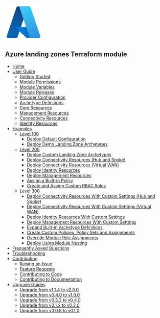 <!-- markdownlint-disable first-line-h1 -->
![Azure logo](media/azure.svg)

## Azure landing zones Terraform module

- [Home][wiki_home]
- [User Guide][wiki_user_guide]
  - [Getting Started][wiki_getting_started]
  - [Module Permissions][wiki_module_permissions]
  - [Module Variables][wiki_module_variables]
  - [Module Releases][wiki_module_releases]
  - [Provider Configuration][wiki_provider_configuration]
  - [Archetype Definitions][wiki_archetype_definitions]
  - [Core Resources][wiki_core_resources]
  - [Management Resources][wiki_management_resources]
  - [Connectivity Resources][wiki_connectivity_resources]
  - [Identity Resources][wiki_identity_resources]
- [Examples][wiki_examples]
  - [Level 100][wiki_examples_level_100]
    - [Deploy Default Configuration][wiki_deploy_default_configuration]
    - [Deploy Demo Landing Zone Archetypes][wiki_deploy_demo_landing_zone_archetypes]
  - [Level 200][wiki_examples_level_200]
    - [Deploy Custom Landing Zone Archetypes][wiki_deploy_custom_landing_zone_archetypes]
    - [Deploy Connectivity Resources (Hub and Spoke)][wiki_deploy_connectivity_resources]
    - [Deploy Connectivity Resources (Virtual WAN)][wiki_deploy_virtual_wan_resources]
    - [Deploy Identity Resources][wiki_deploy_identity_resources]
    - [Deploy Management Resources][wiki_deploy_management_resources]
    - [Assign a Built-in Policy][wiki_assign_a_built_in_policy]
    - [Create and Assign Custom RBAC Roles][wiki_create_and_assign_custom_rbac_roles]
  - [Level 300][wiki_examples_level_300]
    - [Deploy Connectivity Resources With Custom Settings (Hub and Spoke)][wiki_deploy_connectivity_resources_custom]
    - [Deploy Connectivity Resources With Custom Settings (Virtual WAN)][wiki_deploy_virtual_wan_resources_custom]
    - [Deploy Identity Resources With Custom Settings][wiki_deploy_identity_resources_custom]
    - [Deploy Management Resources With Custom Settings][wiki_deploy_management_resources_custom]
    - [Expand Built-in Archetype Definitions][wiki_expand_built_in_archetype_definitions]
    - [Create Custom Policies, Policy Sets and Assignments][wiki_create_custom_policies_policy_sets_and_assignments]
    - [Override Module Role Assignments][wiki_override_module_role_assignments]
    - [Deploy Using Module Nesting][wiki_deploy_using_module_nesting]
- [Frequently Asked Questions][wiki_frequently_asked_questions]
- [Troubleshooting][wiki_troubleshooting]
- [Contributing][wiki_contributing]
  - [Raising an Issue][wiki_raising_an_issue]
  - [Feature Requests][wiki_feature_requests]
  - [Contributing to Code][wiki_contributing_to_code]
  - [Contributing to Documentation][wiki_contributing_to_documentation]
- [Upgrade Guides][wiki_upgrade_from_v1_1_4_to_v2_0_0]
  - [Upgrade from v1.1.4 to v2.0.0][wiki_upgrade_from_v1_1_4_to_v2_0_0]
  - [Upgrade from v0.4.0 to v1.0.0][wiki_upgrade_from_v0_4_0_to_v1_0_0]
  - [Upgrade from v0.3.3 to v0.4.0][wiki_upgrade_from_v0_3_3_to_v0_4_0]
  - [Upgrade from v0.1.2 to v0.2.0][wiki_upgrade_from_v0_1_2_to_v0_2_0]
  - [Upgrade from v0.0.8 to v0.1.0][wiki_upgrade_from_v0_0_8_to_v0_1_0]

[//]: # "************************"
[//]: # "INSERT LINK LABELS BELOW"
[//]: # "************************"

[wiki_home]:                                               Home "Wiki - Home"
[wiki_user_guide]:                                         User-Guide "Wiki - User Guide"
[wiki_getting_started]:                                    %5BUser-Guide%5D-Getting-Started "Wiki - Getting Started"
[wiki_module_permissions]:                                 %5BUser-Guide%5D-Module-Permissions "Wiki - Module Permissions"
[wiki_module_variables]:                                   %5BUser-Guide%5D-Module-Variables "Wiki - Module Variables"
[wiki_module_releases]:                                    %5BUser-Guide%5D-Module-Releases "Wiki - Module Releases"
[wiki_provider_configuration]:                             %5BUser-Guide%5D-Provider-Configuration "Wiki - Provider Configuration"
[wiki_archetype_definitions]:                              %5BUser-Guide%5D-Archetype-Definitions "Wiki - Archetype Definitions"
[wiki_core_resources]:                                     %5BUser-Guide%5D-Core-Resources "Wiki - Core Resources"
[wiki_management_resources]:                               %5BUser-Guide%5D-Management-Resources "Wiki - Management Resources"
[wiki_connectivity_resources]:                             %5BUser-Guide%5D-Connectivity-Resources "Wiki - Connectivity Resources"
[wiki_identity_resources]:                                 %5BUser-Guide%5D-Identity-Resources "Wiki - Identity Resources"
[wiki_upgrade_from_v1_1_4_to_v2_0_0]:                      %5BUser-Guide%5D-Upgrade-from-v1.1.4-to-v2.0.0 "Wiki - Upgrade from v1.1.4 to v2.0.0"
[wiki_upgrade_from_v0_4_0_to_v1_0_0]:                      %5BUser-Guide%5D-Upgrade-from-v0.4.0-to-v1.0.0 "Wiki - Upgrade from v0.4.0 to v1.0.0"
[wiki_upgrade_from_v0_3_3_to_v0_4_0]:                      %5BUser-Guide%5D-Upgrade-from-v0.3.3-to-v0.4.0 "Wiki - Upgrade from v0.3.3 to v0.4.0"
[wiki_upgrade_from_v0_1_2_to_v0_2_0]:                      %5BUser-Guide%5D-Upgrade-from-v0.1.2-to-v0.2.0 "Wiki - Upgrade from v0.1.2 to v0.2.0"
[wiki_upgrade_from_v0_0_8_to_v0_1_0]:                      %5BUser-Guide%5D-Upgrade-from-v0.0.8-to-v0.1.0 "Wiki - Upgrade from v0.0.8 to v0.1.0"
[wiki_examples]:                                           Examples "Wiki - Examples"
[wiki_examples_level_100]:                                 Examples#basic-level-100 "Wiki - Examples"
[wiki_examples_level_200]:                                 Examples#intermediate-level-200 "Wiki - Examples"
[wiki_examples_level_300]:                                 Examples#advanced-level-300 "Wiki - Examples"
[wiki_deploy_default_configuration]:                       %5BExamples%5D-Deploy-Default-Configuration "Wiki - Deploy Default Configuration"
[wiki_deploy_demo_landing_zone_archetypes]:                %5BExamples%5D-Deploy-Demo-Landing-Zone-Archetypes "Wiki - Deploy Demo Landing Zone Archetypes"
[wiki_deploy_custom_landing_zone_archetypes]:              %5BExamples%5D-Deploy-Custom-Landing-Zone-Archetypes "Wiki - Deploy Custom Landing Zone Archetypes"
[wiki_deploy_management_resources]:                        %5BExamples%5D-Deploy-Management-Resources "Wiki - Deploy Management Resources"
[wiki_deploy_management_resources_custom]:                 %5BExamples%5D-Deploy-Management-Resources-With-Custom-Settings "Wiki - Deploy Management Resources With Custom Settings"
[wiki_deploy_connectivity_resources]:                      %5BExamples%5D-Deploy-Connectivity-Resources "Wiki - Deploy Connectivity Resources (Hub and Spoke)"
[wiki_deploy_connectivity_resources_custom]:               %5BExamples%5D-Deploy-Connectivity-Resources-With-Custom-Settings "Wiki - Deploy Connectivity Resources With Custom Settings (Hub and Spoke)"
[wiki_deploy_virtual_wan_resources]:                       %5BExamples%5D-Deploy-Virtual-WAN-Resources "Wiki - Deploy Connectivity Resources (Virtual WAN)"
[wiki_deploy_virtual_wan_resources_custom]:                %5BExamples%5D-Deploy-Virtual-WAN-Resources-With-Custom-Settings "Wiki - Deploy Connectivity Resources With Custom Settings (Virtual WAN)"
[wiki_deploy_identity_resources]:                          %5BExamples%5D-Deploy-Identity-Resources "Wiki - Deploy Identity Resources"
[wiki_deploy_identity_resources_custom]:                   %5BExamples%5D-Deploy-Identity-Resources-With-Custom-Settings "Wiki - Deploy Identity Resources With Custom Settings"
[wiki_deploy_using_module_nesting]:                        %5BExamples%5D-Deploy-Using-Module-Nesting "Wiki - Deploy Using Module Nesting"
[wiki_frequently_asked_questions]:                         Frequently-Asked-Questions "Wiki - Frequently Asked Questions"
[wiki_troubleshooting]:                                    Troubleshooting "Wiki - Troubleshooting"
[wiki_contributing]:                                       Contributing "Wiki - Contributing"
[wiki_raising_an_issue]:                                   Raising-an-Issue "Wiki - Raising an Issue"
[wiki_feature_requests]:                                   Feature-Requests "Wiki - Feature Requests"
[wiki_contributing_to_code]:                               Contributing-to-Code "Wiki - Contributing to Code"
[wiki_contributing_to_documentation]:                      Contributing-to-Documentation "Wiki - Contributing to Documentation"
[wiki_expand_built_in_archetype_definitions]:              %5BExamples%5D-Expand-Built-in-Archetype-Definitions "Wiki - Expand Built-in Archetype Definitions"
[wiki_override_module_role_assignments]:                   %5BExamples%5D-Override-Module-Role-Assignments "Wiki - Override Module Role Assignments"
[wiki_create_custom_policies_policy_sets_and_assignments]: %5BExamples%5D-Create-Custom-Policies-Policy-Sets-and-Assignments "Wiki - Create Custom Policies, Policy Sets and Assignments"
[wiki_assign_a_built_in_policy]:                           %5BExamples%5D-Assign-a-Built-in-Policy "Wiki - Assign a Built-in Policy"
[wiki_create_and_assign_custom_rbac_roles]:                %5BExamples%5D-Create-and-Assign-Custom-RBAC-Roles "Wiki - Create and Assign Custom RBAC Roles"
